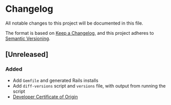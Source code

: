 # Changelog

All notable changes to this project will be documented in this file.

The format is based on [Keep a Changelog](https://keepachangelog.com/en/1.0.0/),
and this project adheres to [Semantic Versioning](https://semver.org/spec/v2.0.0.html).

## [Unreleased]

### Added
- Add `Gemfile` and generated Rails installs
- Add `diff-versions` script and `versions` file, with output from running the script
- [Developer Certificate of Origin](https://developercertificate.org)
